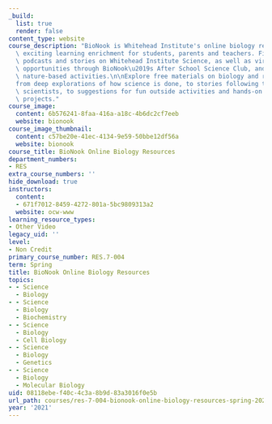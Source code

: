 ```yaml
---
_build:
  list: true
  render: false
content_type: website
course_description: "BioNook is Whitehead Institute's online biology resource, offering\
  \ exciting learning enrichment for students, parents and teachers. Find videos,\
  \ podcasts and stories on Whitehead Institute Science, as well as virtual workshop\
  \ opportunities through BioNook\u2019s After School Science Club, and ideas for\
  \ nature-based activities.\n\nExplore free materials on biology and research\u2014\
  from deep explorations of how science is done, to stories following the lives of\
  \ scientists, to suggestions for fun outside activities and hands-on citizen science\
  \ projects."
course_image:
  content: 6b576241-8faa-416a-a18c-4b6dc2cf7eeb
  website: bionook
course_image_thumbnail:
  content: c57be20e-41ec-4134-9e59-50bbe12df56a
  website: bionook
course_title: BioNook Online Biology Resources
department_numbers:
- RES
extra_course_numbers: ''
hide_download: true
instructors:
  content:
  - 671f7012-8459-4272-801a-5bc9809313a2
  website: ocw-www
learning_resource_types:
- Other Video
legacy_uid: ''
level:
- Non Credit
primary_course_number: RES.7-004
term: Spring
title: BioNook Online Biology Resources
topics:
- - Science
  - Biology
- - Science
  - Biology
  - Biochemistry
- - Science
  - Biology
  - Cell Biology
- - Science
  - Biology
  - Genetics
- - Science
  - Biology
  - Molecular Biology
uid: 08118ebe-f40c-4c3a-8b9d-83a3016f0e5b
url_path: courses/res-7-004-bionook-online-biology-resources-spring-2021
year: '2021'
---
```


